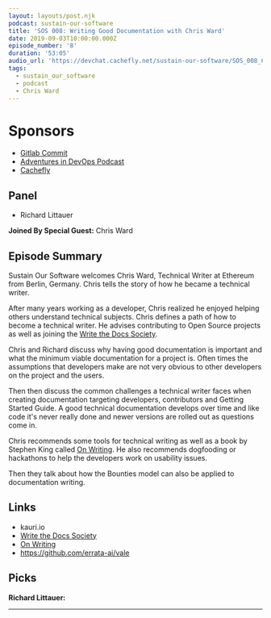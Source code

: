 ```yaml
---
layout: layouts/post.njk
podcast: sustain-our-software
title: 'SOS 008: Writing Good Documentation with Chris Ward'
date: 2019-09-03T10:00:00.000Z
episode_number: '8'
duration: '53:05'
audio_url: 'https://devchat.cachefly.net/sustain-our-software/SOS_008_Chris_Ward.mp3'
tags:
  - sustain_our_software
  - podcast
  - Chris Ward
---
```

# Sponsors

* [Gitlab Commit](https://about.gitlab.com/events/commit/?utm_medium=sponsorship&utm_source=devchattv&utm_campaign=gitlabcommit&utm_content=brooklyn)
* [Adventures in DevOps Podcast](https://devchat.tv/adventures-in-devops/)
* [Cachefly](https://www.cachefly.com/)

## Panel

* Richard Littauer

**Joined By Special Guest:** Chris Ward 

## Episode Summary

Sustain Our Software welcomes Chris Ward, Technical Writer at Ethereum from Berlin, Germany. Chris tells the story of how he became a technical writer. 

After many years working as a developer, Chris realized he enjoyed helping others understand technical subjects. Chris defines a path of how to become a technical writer. He advises contributing to Open Source projects as well as joining the [Write the Docs Society](https://www.writethedocs.org/). 

Chris and Richard discuss why having good documentation is important and what the minimum viable documentation for a project is. Often times the assumptions that developers make are not very obvious to other developers on the project and the users. 

Then then discuss the common challenges a technical writer faces when creating documentation targeting developers, contributors and Getting Started Guide. A good technical documentation develops over time and like code it's never really done and newer versions are rolled out as questions come in. 

Chris recommends some tools for technical writing as well as a book by Stephen King called [On Writing](https://www.amazon.com/Writing-10th-Anniversary-Memoir-Craft/dp/1439156816). He also recommends dogfooding or hackathons to help the developers work on usability issues. 

Then they talk about how the Bounties model can also be applied to documentation writing. 





## Links

* kauri.io
*  [Write the Docs Society](https://www.writethedocs.org/)
* [On Writing](https://www.amazon.com/Writing-10th-Anniversary-Memoir-Craft/dp/1439156816)
* https://github.com/errata-ai/vale

## Picks

**Richard Littauer:**

- - -
